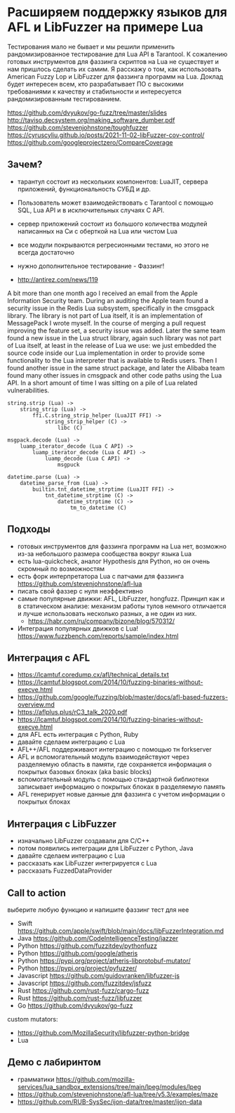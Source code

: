 # Расширяем поддержку языков для AFL и LibFuzzer на примере Lua

Тестирования мало не бывает и мы решили применить рандомизированное
тестирование для Lua API в Tarantool. К сожалению готовых инструментов для
фаззинга скриптов на Lua не существует и нам пришлось сделать их самим. Я
расскажу о том, как использовать American Fuzzy Lop и LibFuzzer для фаззинга
программ на Lua. Доклад будет интересен всем, кто разрабатывает ПО с высокими
требованиями к качеству и стабильности и интересуется рандомизированным
тестированием.

https://github.com/dvyukov/go-fuzz/tree/master/slides
http://taviso.decsystem.org/making_software_dumber.pdf
https://github.com/stevenjohnstone/toughfuzzer
https://cyruscyliu.github.io/posts/2021-11-02-libFuzzer-cov-control/
https://github.com/googleprojectzero/CompareCoverage

## Зачем?

- тарантул состоит из нескольких компонентов: LuaJIT, сервера приложений,
функциональность СУБД и др.
- Пользователь может взаимодействовать с Tarantool с помощью SQL, Lua API и в
исключительных случаях C API.
- сервер приложений состоит из большого количества модулей написанных на Си с
оберткой на Lua или чистом Lua
- все модули покрываются регресионными тестами, но этого не всегда достаточно
- нужно дополнительное тестирование - Фаззинг!

- http://antirez.com/news/119

A bit more than one month ago I received an email from the Apple Information
Security team. During an auditing the Apple team found a security issue in the
Redis Lua subsystem, specifically in the cmsgpack library. The library is not
part of Lua itself, it is an implementation of MessagePack I wrote myself. In
the course of merging a pull request improving the feature set, a security
issue was added. Later the same team found a new issue in the Lua struct
library, again such library was not part of Lua itself, at least in the release
of Lua we use: we just embedded the source code inside our Lua implementation
in order to provide some functionality to the Lua interpreter that is available
to Redis users. Then I found another issue in the same struct package, and
later the Alibaba team found many other issues in cmsgpack and other code paths
using the Lua API. In a short amount of time I was sitting on a pile of Lua
related vulnerabilities.

```
string.strip (Lua) ->
	string_strip (Lua) ->
		ffi.C.string_strip_helper (LuaJIT FFI) ->
			string_strip_helper (C) ->
				libc (C)

msgpack.decode (Lua) ->
	luamp_iterator_decode (Lua C API) ->
		luamp_iterator_decode (Lua C API) ->
			luamp_decode (Lua C API) ->
				msgpuck

datetime.parse (Lua) ->
	datetime_parse_from (Lua) ->
		builtin.tnt_datetime_strptime (LuaJIT FFI) ->
			tnt_datetime_strptime (C) ->
				datetime_strptime (C) ->
					tm_to_datetime (C)
```

## Подходы

- готовых инструментов для фаззинга программ на Lua нет, возможно из-за
  небольшого размера сообщества вокруг языка Lua
- есть lua-quickcheck, аналог Hypothesis для Python, но он очень скромный по возможностям
- есть форк интерпретатора Lua c патчами для фаззинга https://github.com/stevenjohnstone/afl-lua
- писать свой фаззер с нуля неэффективно
- самые популярные движки: AFL, LibFuzzer, hongfuzz. Принцип как и в
статическом анализе: механизм работы тулов немного отличается и лучше
использовать несколько разных, а не один из них.
	- https://habr.com/ru/company/bizone/blog/570312/
- Интеграция популярных движков с Lua! https://www.fuzzbench.com/reports/sample/index.html

## Интеграция с AFL

- https://lcamtuf.coredump.cx/afl/technical_details.txt
- https://lcamtuf.blogspot.com/2014/10/fuzzing-binaries-without-execve.html
- https://github.com/google/fuzzing/blob/master/docs/afl-based-fuzzers-overview.md
- https://aflplus.plus/rC3_talk_2020.pdf
- https://lcamtuf.blogspot.com/2014/10/fuzzing-binaries-without-execve.html
- для AFL есть интеграция с Python, Ruby
- давайте сделаем интеграцию с Lua
- AFL++/AFL поддерживают интеграцию с помощью тн forkserver
- AFL и вспомогательный модуль взаимодействуют через разделяемую область в
памяти, где сохраняется информация о покрытых базовых блоках (aka basic blocks)
- вспомогательный модуль с помощью стандартной библиотеки записывает информацию
о покрытых блоках в разделяемую память
- AFL генерирует новые данные для фаззинга с учетом информации о покрытых блоках

## Интеграция с LibFuzzer

- изначально LibFuzzer создавали для C/C++
- потом появились интеграции для LibFuzzer с Python, Java
- давайте сделаем интеграцию с Lua
- рассказать как LibFuzzer интегрируется с Lua
- рассказать FuzzedDataProvider

## Call to action

выберите любую функцию и напишите фаззинг тест для нее

- Swift https://github.com/apple/swift/blob/main/docs/libFuzzerIntegration.md
- Java https://github.com/CodeIntelligenceTesting/jazzer
- Python https://github.com/fuzzitdev/pythonfuzz
- Python https://github.com/google/atheris
- Python https://pypi.org/project/atheris-libprotobuf-mutator/
- Python https://pypi.org/project/pyfuzzer/
- Javascript https://github.com/guidovranken/libfuzzer-js
- Javascript https://github.com/fuzzitdev/jsfuzz
- Rust https://github.com/rust-fuzz/cargo-fuzz
- Rust https://github.com/rust-fuzz/libfuzzer
- Go https://github.com/dvyukov/go-fuzz

custom mutators:
- https://github.com/MozillaSecurity/libfuzzer-python-bridge
- Lua

## Демо с лабиринтом

- грамматики https://github.com/mozilla-services/lua_sandbox_extensions/tree/main/lpeg/modules/lpeg
- https://github.com/stevenjohnstone/afl-lua/tree/v5.3/examples/maze
- https://github.com/RUB-SysSec/ijon-data/tree/master/ijon-data
